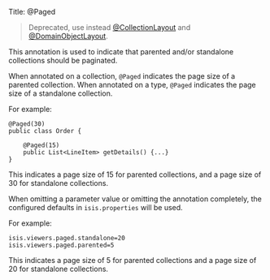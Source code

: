 Title: @Paged

[//]: # (content copied to _user-guide_xxx)

> Deprecated, use instead [@CollectionLayout](./CollectionLayout.html) and [@DomainObjectLayout](./DomainObjectLayout.html).

This annotation is used to indicate that parented and/or standalone
collections should be paginated.

When annotated on a collection, `@Paged` indicates the page size of a
parented collection. When annotated on a type, `@Paged` indicates the page
size of a standalone collection.

For example:

    @Paged(30)
    public class Order {

        @Paged(15)
        public List<LineItem> getDetails() {...}
    }

This indicates a page size of 15 for parented collections, and a page
size of 30 for standalone collections.

When omitting a parameter value or omitting the annotation completely,
the configured defaults in `isis.properties` will be used.

For example:

    isis.viewers.paged.standalone=20
    isis.viewers.paged.parented=5

This indicates a page size of 5 for parented collections and a page size
of 20 for standalone collections.
